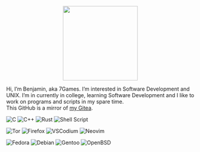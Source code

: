 <p align="center"><img src="https://user-images.githubusercontent.com/37799440/186523967-20e292b2-7656-4ce2-872d-18b85600caad.jpeg" width=200 height=200></p>


Hi, I’m Benjamin, aka 7Games. I’m interested in Software Development and UNIX. I’m in currently in college, learning Software Development and I like to work on programs and scripts in my spare time.<br>
This GitHub is a mirror of [my Gitea](https://git.sevengames.xyz).

![C](https://img.shields.io/badge/c-%2300599C.svg?style=for-the-badge&logo=c&logoColor=white)
![C++](https://img.shields.io/badge/c++-%2300599C.svg?style=for-the-badge&logo=c%2B%2B&logoColor=white)
![Rust](https://img.shields.io/badge/rust-orange.svg?style=for-the-badge&logo=rust&logoColor=white)
![Shell Script](https://img.shields.io/badge/shell_script-%23121011.svg?style=for-the-badge&logo=gnu-bash&logoColor=white)<br>

![Tor](https://img.shields.io/badge/Tor-7D4698?style=for-the-badge&logo=Tor-Browser&logoColor=white)
![Firefox](https://img.shields.io/badge/Firefox-FF7139?style=for-the-badge&logo=Firefox-Browser&logoColor=white)
![VSCodium](https://img.shields.io/badge/VSCodium-0078d7.svg?style=for-the-badge&logo=vscodium&logoColor=white)
![Neovim](https://img.shields.io/badge/NeoVim-%2357A143.svg?&style=for-the-badge&logo=neovim&logoColor=white)<br>

![Fedora](https://img.shields.io/badge/Fedora-blue?style=for-the-badge&logo=fedora&logoColor=white)
![Debian](https://img.shields.io/badge/Debian-D70A53?style=for-the-badge&logo=debian&logoColor=white)
![Gentoo](https://img.shields.io/badge/Gentoo-54487A?style=for-the-badge&logo=gentoo&logoColor=white)
![OpenBSD](https://img.shields.io/badge/-OpenBSD-%23FCC771?style=for-the-badge&logo=openbsd&logoColor=black)

